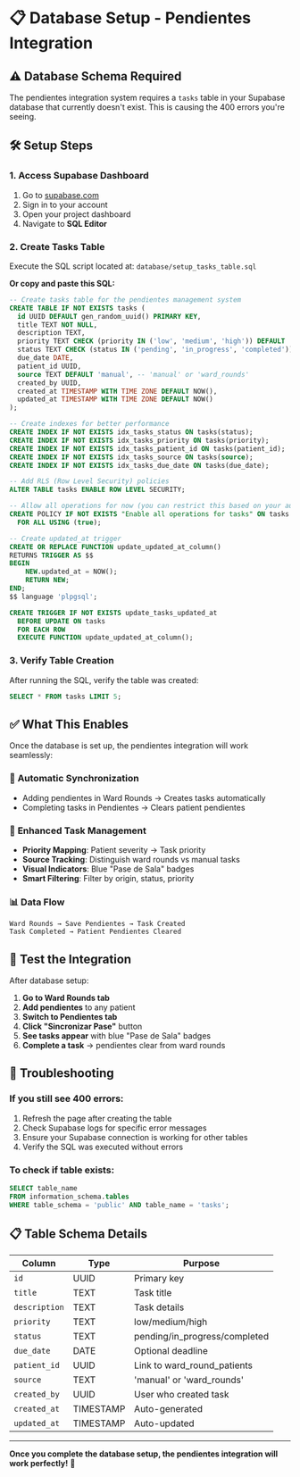# 📋 Database Setup - Pendientes Integration

## ⚠️ Database Schema Required

The pendientes integration system requires a `tasks` table in your Supabase database that currently doesn't exist. This is causing the 400 errors you're seeing.

## 🛠️ Setup Steps

### 1. Access Supabase Dashboard
1. Go to [supabase.com](https://supabase.com)
2. Sign in to your account
3. Open your project dashboard
4. Navigate to **SQL Editor**

### 2. Create Tasks Table
Execute the SQL script located at: `database/setup_tasks_table.sql`

**Or copy and paste this SQL:**

```sql
-- Create tasks table for the pendientes management system
CREATE TABLE IF NOT EXISTS tasks (
  id UUID DEFAULT gen_random_uuid() PRIMARY KEY,
  title TEXT NOT NULL,
  description TEXT,
  priority TEXT CHECK (priority IN ('low', 'medium', 'high')) DEFAULT 'medium',
  status TEXT CHECK (status IN ('pending', 'in_progress', 'completed')) DEFAULT 'pending',
  due_date DATE,
  patient_id UUID,
  source TEXT DEFAULT 'manual', -- 'manual' or 'ward_rounds'
  created_by UUID,
  created_at TIMESTAMP WITH TIME ZONE DEFAULT NOW(),
  updated_at TIMESTAMP WITH TIME ZONE DEFAULT NOW()
);

-- Create indexes for better performance
CREATE INDEX IF NOT EXISTS idx_tasks_status ON tasks(status);
CREATE INDEX IF NOT EXISTS idx_tasks_priority ON tasks(priority);
CREATE INDEX IF NOT EXISTS idx_tasks_patient_id ON tasks(patient_id);
CREATE INDEX IF NOT EXISTS idx_tasks_source ON tasks(source);
CREATE INDEX IF NOT EXISTS idx_tasks_due_date ON tasks(due_date);

-- Add RLS (Row Level Security) policies
ALTER TABLE tasks ENABLE ROW LEVEL SECURITY;

-- Allow all operations for now (you can restrict this based on your auth requirements)
CREATE POLICY IF NOT EXISTS "Enable all operations for tasks" ON tasks
  FOR ALL USING (true);

-- Create updated_at trigger
CREATE OR REPLACE FUNCTION update_updated_at_column()
RETURNS TRIGGER AS $$
BEGIN
    NEW.updated_at = NOW();
    RETURN NEW;
END;
$$ language 'plpgsql';

CREATE TRIGGER IF NOT EXISTS update_tasks_updated_at 
  BEFORE UPDATE ON tasks 
  FOR EACH ROW 
  EXECUTE FUNCTION update_updated_at_column();
```

### 3. Verify Table Creation
After running the SQL, verify the table was created:

```sql
SELECT * FROM tasks LIMIT 5;
```

## ✅ What This Enables

Once the database is set up, the pendientes integration will work seamlessly:

### 🔄 **Automatic Synchronization**
- Adding pendientes in Ward Rounds → Creates tasks automatically
- Completing tasks in Pendientes → Clears patient pendientes 

### 🎯 **Enhanced Task Management**
- **Priority Mapping**: Patient severity → Task priority
- **Source Tracking**: Distinguish ward rounds vs manual tasks
- **Visual Indicators**: Blue "Pase de Sala" badges
- **Smart Filtering**: Filter by origin, status, priority

### 📊 **Data Flow**
```
Ward Rounds → Save Pendientes → Task Created
Task Completed → Patient Pendientes Cleared
```

## 🚀 Test the Integration

After database setup:

1. **Go to Ward Rounds tab**
2. **Add pendientes** to any patient
3. **Switch to Pendientes tab**
4. **Click "Sincronizar Pase"** button
5. **See tasks appear** with blue "Pase de Sala" badges
6. **Complete a task** → pendientes clear from ward rounds

## 🔧 Troubleshooting

### If you still see 400 errors:
1. Refresh the page after creating the table
2. Check Supabase logs for specific error messages
3. Ensure your Supabase connection is working for other tables
4. Verify the SQL was executed without errors

### To check if table exists:
```sql
SELECT table_name 
FROM information_schema.tables 
WHERE table_schema = 'public' AND table_name = 'tasks';
```

## 📋 Table Schema Details

| Column | Type | Purpose |
|--------|------|---------|
| `id` | UUID | Primary key |
| `title` | TEXT | Task title |
| `description` | TEXT | Task details |
| `priority` | TEXT | low/medium/high |
| `status` | TEXT | pending/in_progress/completed |
| `due_date` | DATE | Optional deadline |
| `patient_id` | UUID | Link to ward_round_patients |
| `source` | TEXT | 'manual' or 'ward_rounds' |
| `created_by` | UUID | User who created task |
| `created_at` | TIMESTAMP | Auto-generated |
| `updated_at` | TIMESTAMP | Auto-updated |

---

**Once you complete the database setup, the pendientes integration will work perfectly!** 🎉